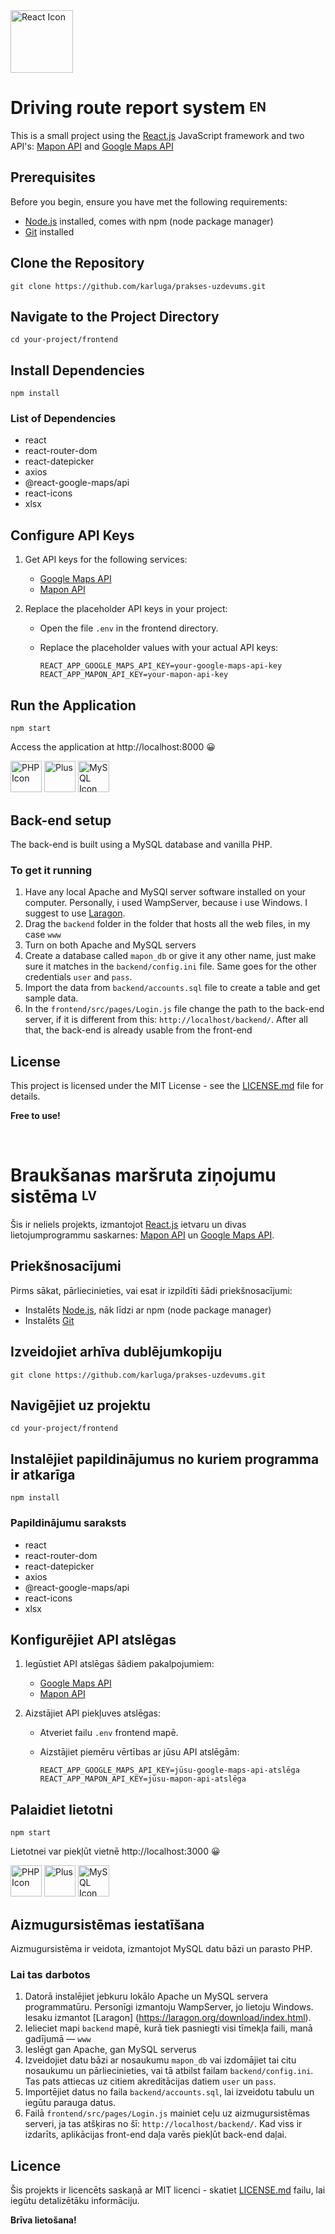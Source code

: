 <img src="https://res.cloudinary.com/practicaldev/image/fetch/s--eFpINR9o--/c_imagga_scale,f_auto,fl_progressive,h_420,q_auto,w_1000/https://dev-to-uploads.s3.amazonaws.com/uploads/articles/5c9mxgm5czaxntrvfgaq.png" alt="React Icon" height="100">

 # Driving route report system <sup><sub>EN</sub></sup>

This is a small project using the [React.js](https://react.dev/) JavaScript framework and two API's:
[Mapon API](https://mapon.com/api/) and [Google Maps API](https://developers.google.com/maps/documentation/routes)

## Prerequisites

Before you begin, ensure you have met the following requirements:

- [Node.js](https://nodejs.org/) installed, comes with npm (node package manager)
- [Git](https://git-scm.com/) installed

## Clone the Repository
```
git clone https://github.com/karluga/prakses-uzdevums.git
```
## Navigate to the Project Directory
```
cd your-project/frontend
```
## Install Dependencies
```
npm install
```
### List of Dependencies

- react
- react-router-dom
- react-datepicker
- axios
- @react-google-maps/api
- react-icons
- xlsx

## Configure API Keys

1. Get API keys for the following services:
   - [Google Maps API](https://developers.google.com/maps/documentation/routes)
   - [Mapon API](https://mapon.com/api/)

2. Replace the placeholder API keys in your project:

   - Open the file `.env` in the frontend directory.

   - Replace the placeholder values with your actual API keys:
      ```
     REACT_APP_GOOGLE_MAPS_API_KEY=your-google-maps-api-key
     REACT_APP_MAPON_API_KEY=your-mapon-api-key
      ```

## Run the Application
```
npm start
```
Access the application at http://localhost:8000 :grinning:

<img src="https://brandslogos.com/wp-content/uploads/images/large/php-logo.png" alt="PHP Icon" height="50">
<img src="https://www.freeiconspng.com/thumbs/plus-icon/plus-icon-black-2.png" alt="Plus" height="50">
<img src="https://upload.wikimedia.org/wikipedia/labs/8/8e/Mysql_logo.png" alt="MySQL Icon" height="50">

## Back-end setup
The back-end is built using a MySQL database and vanilla PHP.
### To get it running
1. Have any local Apache and MySQl server software installed on your computer. Personally, i used WampServer, because i use Windows. I suggest to use [Laragon](https://laragon.org/download/index.html).
2. Drag the `backend` folder in the folder that hosts all the web files, in my case `www`
3. Turn on both Apache and MySQL servers
4. Create a database called `mapon_db` or give it any other name, just make sure it matches in the `backend/config.ini` file. Same goes for the other credentials `user` and `pass`.
5. Import the data from `backend/accounts.sql` file to create a table and get sample data.
6. In the `frontend/src/pages/Login.js` file change the path to the back-end server, if it is different from this: `http://localhost/backend/`.
After all that, the back-end is already usable from the front-end

## License

This project is licensed under the MIT License - see the [LICENSE.md](LICENSE.md) file for details.

**Free to use!**

<br>

 # Braukšanas maršruta ziņojumu sistēma <sup><sub>LV</sub></sup>

Šis ir neliels projekts, izmantojot [React.js](https://react.dev/) ietvaru un divas lietojumprogrammu saskarnes:
[Mapon API](https://mapon.com/api/) un [Google Maps API](https://developers.google.com/maps/documentation/routes).

## Priekšnosacījumi

Pirms sākat, pārliecinieties, vai esat ir izpildīti šādi priekšnosacījumi:

- Instalēts [Node.js](https://nodejs.org/), nāk līdzi ar npm (node package manager)
- Instalēts [Git](https://git-scm.com/)

## Izveidojiet arhīva dublējumkopiju
```
git clone https://github.com/karluga/prakses-uzdevums.git
```
## Navigējiet uz projektu
```
cd your-project/frontend
```
## Instalējiet papildinājumus no kuriem programma ir atkarīga
```
npm install
```
### Papildinājumu saraksts

- react
- react-router-dom
- react-datepicker
- axios
- @react-google-maps/api
- react-icons
- xlsx

## Konfigurējiet API atslēgas

1. Iegūstiet API atslēgas šādiem pakalpojumiem:
   - [Google Maps API](https://developers.google.com/maps/documentation/routes)
   - [Mapon API](https://mapon.com/api/)

2. Aizstājiet API piekļuves atslēgas:

   - Atveriet failu `.env` frontend mapē.

   - Aizstājiet piemēru vērtības ar jūsu API atslēgām:
      ```
     REACT_APP_GOOGLE_MAPS_API_KEY=jūsu-google-maps-api-atslēga
     REACT_APP_MAPON_API_KEY=jūsu-mapon-api-atslēga
      ```
   
## Palaidiet lietotni
```
npm start
```
Lietotnei var piekļūt vietnē http://localhost:3000 :grinning:

<img src="https://brandslogos.com/wp-content/uploads/images/large/php-logo.png" alt="PHP Icon" height="50">
<img src="https://www.freeiconspng.com/thumbs/plus-icon/plus-icon-black-2.png" alt="Plus" height="50">
<img src="https://upload.wikimedia.org/wikipedia/labs/8/8e/Mysql_logo.png" alt="MySQL Icon" height="50">

## Aizmugursistēmas iestatīšana
Aizmugursistēma ir veidota, izmantojot MySQL datu bāzi un parasto PHP.
### Lai tas darbotos
1. Datorā instalējiet jebkuru lokālo Apache un MySQL servera programmatūru. Personīgi izmantoju WampServer, jo lietoju Windows. Iesaku izmantot [Laragon] (https://laragon.org/download/index.html).
2. Ielieciet mapi `backend` mapē, kurā tiek pasniegti visi tīmekļa faili, manā gadījumā — `www`
3. Ieslēgt gan Apache, gan MySQL serverus
4. Izveidojiet datu bāzi ar nosaukumu `mapon_db` vai izdomājiet tai citu nosaukumu un pārliecinieties, vai tā atbilst failam `backend/config.ini`. Tas pats attiecas uz citiem akreditācijas datiem `user` un `pass`.
5. Importējiet datus no faila `backend/accounts.sql`, lai izveidotu tabulu un iegūtu parauga datus.
6. Failā `frontend/src/pages/Login.js` mainiet ceļu uz aizmugursistēmas serveri, ja tas atšķiras no šī: `http://localhost/backend/`.
Kad viss ir izdarīts, aplikācijas front-end daļa varēs piekļūt back-end daļai.

## Licence

Šis projekts ir licencēts saskaņā ar MIT licenci - skatiet [LICENSE.md](LICENSE.md) failu, lai iegūtu detalizētāku informāciju.

**Brīva lietošana!**
